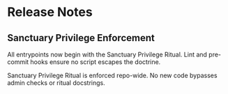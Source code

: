 # Release Notes

## Sanctuary Privilege Enforcement

All entrypoints now begin with the Sanctuary Privilege Ritual. Lint and pre-commit hooks ensure no script escapes the doctrine.

Sanctuary Privilege Ritual is enforced repo-wide. No new code bypasses admin checks or ritual docstrings.
